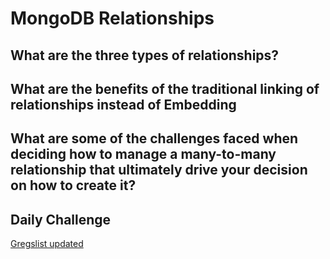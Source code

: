 # MongoDB Relationships

## What are the three types of relationships?

## What are the benefits of the traditional linking of relationships instead of Embedding

## What are some of the challenges faced when deciding how to manage a many-to-many relationship that ultimately drive your decision on how to create it?

## Daily Challenge

[Gregslist updated](https://derekshain.github.io/gregslist-auth/)
